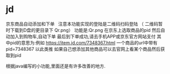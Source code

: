 # jd
京东商品自动添加和下单
 
注意本功能实现的登陆是二维码扫码登陆 （ 二维码暂时下载到D盘的更目录下 Qr.png） 
功能是:Qr.png 在京东上选取商品的pid 然后自动加入到购物车,自动下单 最后到下单成功,请去手机APP或京东官方网站支付
其中pid的意思为:例如 https://item.jd.com/7348367.html 一个商品的url中带有pid=7348367 以此类推 
如果自己想添加其他商品可以去官网上看某个商品然后获取到pid 

根据java编写的小功能,里面还是有许多改善的地方.
